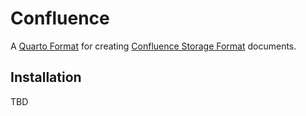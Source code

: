 # Confluence

A [Quarto Format](https://quarto.org/docs/extensions/formats.html) for creating [Confluence Storage Format](https://confluence.atlassian.com/doc/confluence-storage-format-790796544.html) documents.

## Installation

TBD

